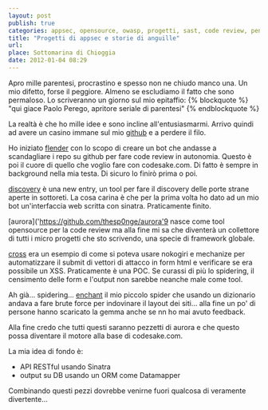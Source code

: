 ```yaml
---
layout: post
publish: true
categories: appsec, opensource, owasp, progetti, sast, code review, penetration test, dast, anonymous
title: "Progetti di appsec e storie di anguille"
url: 
place: Sottomarina di Chioggia
date: 2012-01-04 08:29
---
```


Apro mille parentesi, procrastino e spesso non ne chiudo manco una. Un mio
difetto, forse il peggiore. Almeno se escludiamo il fatto che sono permaloso.
Lo scriveranno un giorno sul mio epitaffio: 
{% blockquote %}
  "qui giace Paolo Perego, apritore seriale di parentesi"
{% endblockquote %}

La realtà è che ho mille idee e sono incline all'entusiasmarmi. Arrivo quindi
ad avere un casino immane sul mio [github]('https://github.com/thesp0nge') e a
perdere il filo.

Ho iniziato [flender]('https://github.com/thesp0nge/flender') con lo scopo di
creare un bot che andasse a scandagliare i repo su github per fare code review
in autonomia. Questo è poi il cuore di quello che voglio fare con codesake.com.
Di fatto è sempre in background nella mia testa. Di sicuro lo finirò prima o poi.

[discovery](https://github.com/thesp0nge/discovery') è una new entry, un tool
per fare il discovery delle porte strane aperte in sottoreti. La cosa carina è
che per la prima volta ho dato ad un mio bot un'interfaccia web scritta con
sinatra. Praticamente finito.

[aurora]('https://github.com/thesp0nge/aurora'9 nasce come tool opensource per
la code review ma alla fine mi sa che diventerà un collettore di tutti i micro
progetti che sto scrivendo, una specie di framework globale.

[cross]('https://github.com/thesp0nge/cross') era un esempio di come si poteva
usare nokogiri e mechanize per automatizzare il submit di vettori di attacco in
form html e verificare se era possibile un XSS. Praticamente è una POC. Se
curassi di più lo spidering, il censimento delle form e l'output non sarebbe
neanche male come tool.

Ah già... spidering... [enchant]('https://github.com/thesp0nge/enchant') il mio
piccolo spider che usando un dizionario andava a fare brute force per
indovinare il layout dei siti... alla fine un po' di persone hanno scaricato
la gemma anche se nn ho mai avuto feedback.

Alla fine credo che tutti questi saranno pezzetti di aurora e che questo possa diventare il motore alla base di codesake.com.

La mia idea di fondo è:

* API RESTful usando Sinatra
* output su DB usando un ORM come Datamapper

Combinando questi pezzi dovrebbe venirne fuori qualcosa di veramente divertente...
